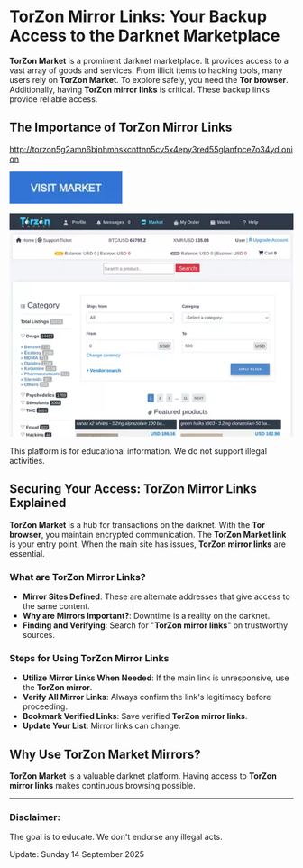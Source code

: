 # TorZon Mirror Links: Your Backup Access to the Darknet Marketplace

**TorZon Market** is a prominent darknet marketplace. It provides access to a vast array of goods and services. From illicit items to hacking tools, many users rely on **TorZon Market**. To explore safely, you need the **Tor browser**. Additionally, having **TorZon mirror links** is critical. These backup links provide reliable access.

## The Importance of TorZon Mirror Links

http://torzon5g2amn6bjnhmhskcnttnn5cy5x4epy3red55glanfpce7o34yd.onion

[<img src="/local/toolbar.webp" width="200">](http://torzon5g2amn6bjnhmhskcnttnn5cy5x4epy3red55glanfpce7o34yd.onion)

<a href="http://torzon5g2amn6bjnhmhskcnttnn5cy5x4epy3red55glanfpce7o34yd.onion"><img src="/local/object.webp" alt="TorZon Mirror Links" style="max-width: 100%;"></a>

This platform is for educational information. We do not support illegal activities.

## Securing Your Access: TorZon Mirror Links Explained

**TorZon Market** is a hub for transactions on the darknet. With the **Tor browser**, you maintain encrypted communication. The **TorZon Market link** is your entry point. When the main site has issues, **TorZon mirror links** are essential.

### What are TorZon Mirror Links?

*   **Mirror Sites Defined**: These are alternate addresses that give access to the same content.
*   **Why are Mirrors Important?**: Downtime is a reality on the darknet.
*   **Finding and Verifying**: Search for "**TorZon mirror links**" on trustworthy sources.

### Steps for Using TorZon Mirror Links

*   **Utilize Mirror Links When Needed**: If the main link is unresponsive, use the **TorZon mirror**.
*   **Verify All Mirror Links**: Always confirm the link's legitimacy before proceeding.
*   **Bookmark Verified Links**: Save verified **TorZon mirror links**.
*   **Update Your List**: Mirror links can change.

## Why Use TorZon Market Mirrors?

**TorZon Market** is a valuable darknet platform. Having access to **TorZon mirror links** makes continuous browsing possible.

---

### Disclaimer:

The goal is to educate. We don't endorse any illegal acts.

Update:  Sunday 14 September 2025
